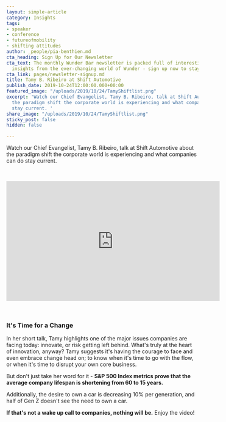 ```yaml
---
layout: simple-article
category: Insights
tags:
- speaker
- conference
- futureofmobility
- shifting attitudes
author: _people/pia-benthien.md
cta_heading: Sign Up for Our Newsletter
cta_text: The monthly Wunder Bar newsletter is packed full of interesting news and
  insights from the ever-changing world of Wunder - sign up now to stay in the loop!
cta_link: pages/newsletter-signup.md
title: Tamy B. Ribeiro at Shift Automotive
publish_date: 2019-10-24T12:00:00.000+00:00
featured_image: "/uploads/2019/10/24/TamyShiftlist.png"
excerpt: 'Watch our Chief Evangelist, Tamy B. Ribeiro, talk at Shift Automotive about
  the paradigm shift the corporate world is experiencing and what companies can do
  stay current. '
share_image: "/uploads/2019/10/24/TamyShiftlist.png"
sticky_post: false
hidden: false

---
```

Watch our Chief Evangelist, Tamy B. Ribeiro, talk at Shift Automotive about the paradigm shift the corporate world is experiencing and what companies can do stay current.
<p> </p>
<iframe width="560" height="315" src="https://www.youtube.com/embed/fYOvUxp-rw0" frameborder="0" allow="accelerometer; autoplay; encrypted-media; gyroscope; picture-in-picture" allowfullscreen></iframe>
<p> </p>

### It's Time for a Change


In her short talk, Tamy highlights one of the major issues companies are facing today: innovate, or risk getting left behind. What's truly at the heart of innovation, anyway? Tamy suggests it's having the courage to face and even embrace change head on; to know when it's time to go with the flow, or when it's time to disrupt your own core business.

But don't just take her word for it - **S&P 500 Index metrics prove that the average company lifespan is shortening from 60 to 15 years.**

Additionally, the desire to own a car is decreasing 10% per generation, and half of Gen Z doesn't see the need to own a car.

**If that's not a wake up call to companies, nothing will be.** Enjoy the video!